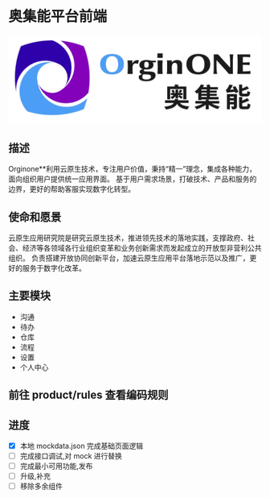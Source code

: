 # 奥集能平台前端

![Image text](./config/logo/logo1.jpg)

## 描述

Orginone\*\*利用云原生技术，专注用户价值，秉持“精一”理念，集成各种能力，面向组织用户提供统一应用界面。
基于用户需求场景，打破技术、产品和服务的边界，更好的帮助客服实现数字化转型。

## 使命和愿景

云原生应用研究院是研究云原生技术，推进领先技术的落地实践，支撑政府、社会、经济等各领域各行业组织变革和业务创新需求而发起成立的开放型非营利公共组织。 负责搭建开放协同创新平台，加速云原生应用平台落地示范以及推广，更好的服务于数字化改革。

## 主要模块

- 沟通
- 待办
- 仓库
- 流程
- 设置
- 个人中心

## 前往 product/rules 查看编码规则

## 进度

- [x] 本地 mockdata.json 完成基础页面逻辑
- [ ] 完成接口调试,对 mock 进行替换
- [ ] 完成最小可用功能,发布
- [ ] 升级,补充
- [ ] 移除多余组件
